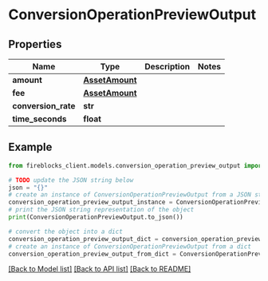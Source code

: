# ConversionOperationPreviewOutput


## Properties

Name | Type | Description | Notes
------------ | ------------- | ------------- | -------------
**amount** | [**AssetAmount**](AssetAmount.md) |  | 
**fee** | [**AssetAmount**](AssetAmount.md) |  | 
**conversion_rate** | **str** |  | 
**time_seconds** | **float** |  | 

## Example

```python
from fireblocks_client.models.conversion_operation_preview_output import ConversionOperationPreviewOutput

# TODO update the JSON string below
json = "{}"
# create an instance of ConversionOperationPreviewOutput from a JSON string
conversion_operation_preview_output_instance = ConversionOperationPreviewOutput.from_json(json)
# print the JSON string representation of the object
print(ConversionOperationPreviewOutput.to_json())

# convert the object into a dict
conversion_operation_preview_output_dict = conversion_operation_preview_output_instance.to_dict()
# create an instance of ConversionOperationPreviewOutput from a dict
conversion_operation_preview_output_from_dict = ConversionOperationPreviewOutput.from_dict(conversion_operation_preview_output_dict)
```
[[Back to Model list]](../README.md#documentation-for-models) [[Back to API list]](../README.md#documentation-for-api-endpoints) [[Back to README]](../README.md)


